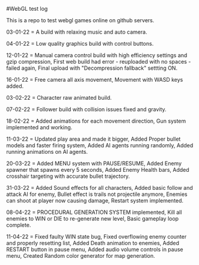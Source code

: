 #WebGL test log

This is a repo to test webgl games online on github servers.

03-01-22 = 	A build with relaxing music and auto camera.

04-01-22 = 	Low quality graphics build with control buttons.

12-01-22 =	Manual camera control build with high efficiency settings and gzip compression,
		First web build had error - reuploaded with no spaces - failed again,
		Final upload with "Decompression fallback" settting ON. 

16-01-22 =	Free camera all axis movement,
		Movement with WASD keys added.

03-02-22 =	Character raw animated build.

07-02-22 =	Follower build with collision issues fixed and gravity.

18-02-22 =	Added animations for each movement direction,
		Gun system implemented and working.

11-03-22 =	Updated play area and made it bigger,
		Added Proper bullet models and faster firing system,
		Added AI agents running randomly,
		Added running animations on AI agents.

20-03-22 =	Added MENU system with PAUSE/RESUME,
		Added Enemy spawner that spawns every 5 seconds,
		Added Enemy Health bars,
		Added crosshair targeting with accurate bullet trajectory.

31-03-22 =	Added Sound effects for all characters,
		Added basic follow and attack AI for enemy,
		Bullet effect is trails not projectile anymore,
		Enemies can shoot at player now causing damage,
		Restart system implemented.

08-04-22 =	PROCEDURAL GENERATION SYSTEM implemented,
		Kill all enemies to WIN or DIE to re-generate new level,
		Basic gameplay loop complete.

11-04-22 =	Fixed faulty WIN state bug,
		Fixed overflowing enemy counter and properly resetting list,
		Added Death animation to enemies,
		Added RESTART button in pause menu,
		Added audio volume controls in pause menu,
		Created Random color generator for map generation.
		